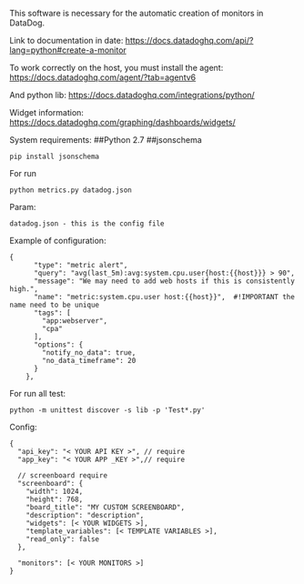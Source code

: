 This software is necessary for the automatic creation of monitors in DataDog.

Link to documentation in date:
https://docs.datadoghq.com/api/?lang=python#create-a-monitor

To work correctly on the host, you must install the agent:
https://docs.datadoghq.com/agent/?tab=agentv6

And python lib:
https://docs.datadoghq.com/integrations/python/

Widget information:
https://docs.datadoghq.com/graphing/dashboards/widgets/

System requirements:
##Python 2.7
##jsonschema
```
pip install jsonschema
```

For run
```
python metrics.py datadog.json
```

Param:

```
datadog.json - this is the config file
```


Example of configuration:

```
{
      "type": "metric alert",
      "query": "avg(last_5m):avg:system.cpu.user{host:{{host}}} > 90",
      "message": "We may need to add web hosts if this is consistently high.",
      "name": "metric:system.cpu.user host:{{host}}",  #!IMPORTANT the name need to be unique
      "tags": [
        "app:webserver",
        "cpa"
      ],
      "options": {
        "notify_no_data": true,
        "no_data_timeframe": 20
      }
    },
```


For run all test:
```
python -m unittest discover -s lib -p 'Test*.py'
```

Config:

```
{
  "api_key": "< YOUR API KEY >", // require
  "app_key": "< YOUR APP _KEY >",// require
  
  // screenboard require 
  "screenboard": {   
    "width": 1024, 
    "height": 768,
    "board_title": "MY CUSTOM SCREENBOARD",
    "description": "description",
    "widgets": [< YOUR WIDGETS >],
    "template_variables": [< TEMPLATE VARIABLES >],
    "read_only": false
  },
  
  "monitors": [< YOUR MONITORS >]
}

```